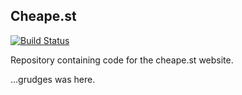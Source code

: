## Cheape.st

[![Build Status](https://travis-ci.com/rjp2525/Cheape.st.svg?token=3XitpuS5WBg8pEatb5Zi&branch=develop)](https://travis-ci.com/rjp2525/Cheape.st)

Repository containing code for the cheape.st website.

...grudges was here.
